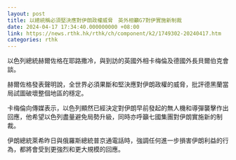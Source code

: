 ```yaml
---
layout: post
title: 以總統稱必須堅決應對伊朗政權威脅　英外相籲G7對伊實施新制裁
date: 2024-04-17 17:34:40.000000000 +08:00
link: https://news.rthk.hk/rthk/ch/component/k2/1749302-20240417.htm
categories: rthk
---
```


以色列總統赫爾佐格在耶路撒冷，與到訪的英國外相卡梅倫及德國外長貝爾伯克會談。

赫爾佐格發表聲明說，全世界必須果斷和堅決應對伊朗政權的威脅，批評德黑蘭當局試圖破壞整個地區的穩定。

卡梅倫向傳媒表示，以色列顯然已經決定對伊朗早前發起的無人機和導彈襲擊作出回應，他希望以色列盡量避免局勢升級，同時亦呼籲七國集團對伊朗實施新的制裁。

伊朗總統萊希昨日與俄羅斯總統普京通電話時，強調任何進一步損害伊朗利益的行為，都將會受到更強烈和更大規模的回應。
